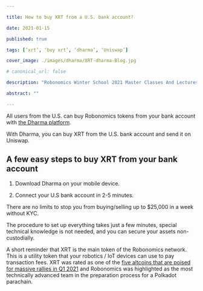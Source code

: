 ```yaml
---

title: How to buy XRT from a U.S. bank account?

date: 2021-01-15

published: true

tags: [‘xrt’, ‘buy xrt’, ‘dharma’, ‘Uniswap’]

cover_image: ./images/dharma/XRT-dharma-Blog.jpg

# canonical_url: false

description: "Robonomics Winter School 2021 Master Classes And Lectures Open For Attendees"

abstract: ""

---
```

All users from the U.S. can buy Robonomics tokens from your bank account with [the Dharma platform](https://www.dharma.io/). 

With Dharma, you can buy XRT from the U.S. bank account and send it on Uniswap. 

## A few easy steps to buy XRT from your bank account 

1. Download Dharma on your mobile device. 

2. Connect your U.S bank account in 2-5 minutes. 

There are no limits to stop you from buying/selling up to $25,000 in a week without KYC. 

The procedure to set up everything takes just a few minutes, special technical knowledge is not needed, and you can secure your assets non-custodially. 

A short reminder that XRT is the main token of the Robonomics network. This is a utility token that your robotics / IoT devices can use to pay transaction fees. XRT was rated as one of the [five altcoins that are poised for massive rallies in Q1 2021](https://dailyhodl.com/2020/12/13/these-5-altcoins-are-poised-for-massive-rallies-in-q1-2021-says-popular-crypto-trader/) and Robonomics was highlighted as the most technically advanced team in the preparation process for a Polkadot parachain.
